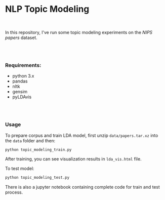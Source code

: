 # NLP Topic Modeling
<br>

In this repository, I've run some topic modeling experiments on the *NIPS papers* dataset. 


<br><br>

### Requirements:
- python 3.x
- pandas
- nltk
- gensim
- pyLDAvis

<br><br>

### Usage
To prepare corpus and train LDA model, first unzip `data/papers.tar.xz` into the `data` folder and then:
```python
python topic_modeling_train.py
```
After training, you can see visualization results in `lda_vis.html` file.

To test model:
```python
python topic_modeling_test.py
```

There is also a jupyter notebook containing complete code for train and test process.  